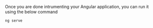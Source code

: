 &nbsp;

Once you are done intrumenting your Angular application, you can run it using the below command

```bash
ng serve
```

&nbsp;


